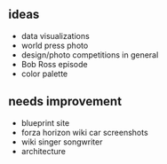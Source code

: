 ## ideas

* data visualizations
* world press photo
* design/photo competitions in general
* Bob Ross episode
* color palette

## needs improvement

* blueprint site
* forza horizon wiki car screenshots 
* wiki singer songwriter
* architecture